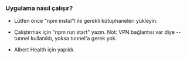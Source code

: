 ### Uygulama nasıl çalışır?

- Lütfen önce "npm instal"l ile gerekli kütüphaneleri yükleyin.
- Çalıştırmak için "npm run start" yazın. Not: VPN bağlantısı var diye --tunnel kullanıldı, yoksa tunnel'a gerek yok.

- Albert Health için yapıldı.
